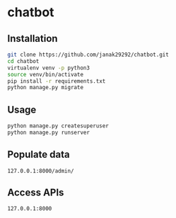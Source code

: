 # chatbot

## Installation



```bash
git clone https://github.com/janak29292/chatbot.git
cd chatbot
virtualenv venv -p python3
source venv/bin/activate
pip install -r requirements.txt
python manage.py migrate
```


## Usage

```bash
python manage.py createsuperuser
python manage.py runserver
```

## Populate data
```
127.0.0.1:8000/admin/
```

## Access APIs
```
127.0.0.1:8000
```
